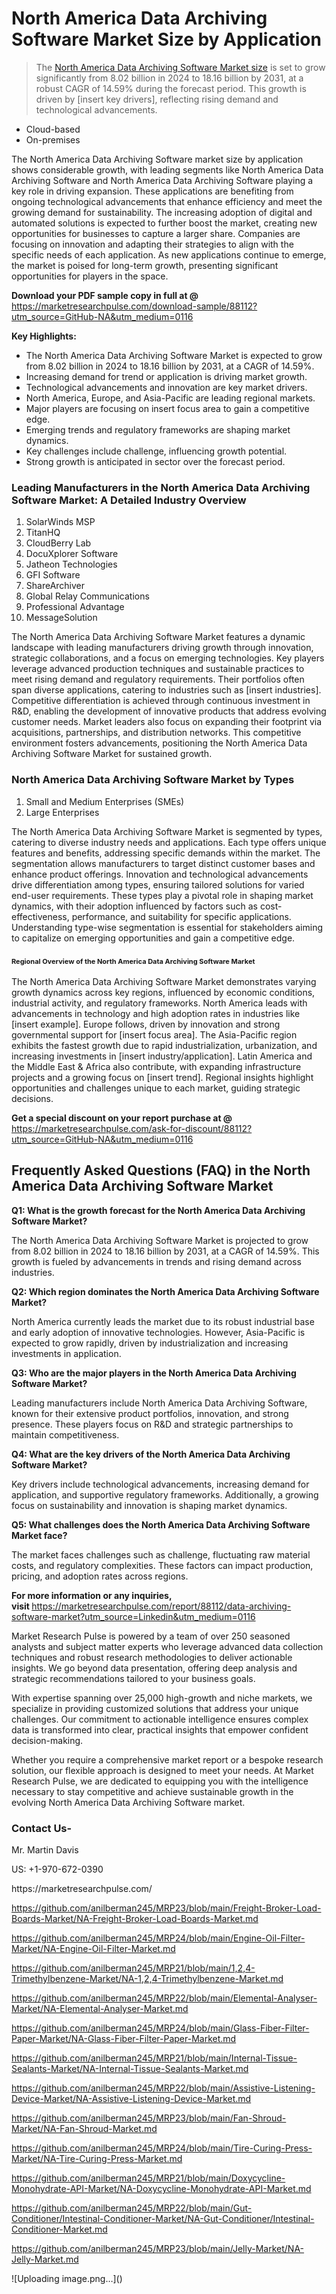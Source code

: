 <h1>North America Data Archiving Software Market&nbsp;Size by Application</h1><blockquote><p>The <a href="https://marketresearchpulse.com/download-sample/88112?utm_source=GitHub-NA&amp;utm_medium=0116">North America Data Archiving Software Market size</a> is set to grow significantly from 8.02 billion in 2024 to 18.16 billion by 2031, at a robust CAGR of 14.59% during the forecast period. This growth is driven by [insert key drivers], reflecting rising demand and technological advancements.</p></blockquote><ul><li>Cloud-based <li> On-premises</li></ul><p>The North America Data Archiving Software market size by application shows considerable growth, with leading segments like North America Data Archiving Software and North America Data Archiving Software playing a key role in driving expansion. These applications are benefiting from ongoing technological advancements that enhance efficiency and meet the growing demand for sustainability. The increasing adoption of digital and automated solutions is expected to further boost the market, creating new opportunities for businesses to capture a larger share. Companies are focusing on innovation and adapting their strategies to align with the specific needs of each application. As new applications continue to emerge, the market is poised for long-term growth, presenting significant opportunities for players in the space.</p><p><strong>Download your PDF sample copy in full at @ </strong><a href="https://marketresearchpulse.com/download-sample/88112?utm_source=GitHub-NA&amp;utm_medium=0116">https://marketresearchpulse.com/download-sample/88112?utm_source=GitHub-NA&amp;utm_medium=0116</a></p><p><strong>Key Highlights: </strong></p><ul><li>The North America Data Archiving Software Market is expected to grow from 8.02 billion in 2024 to 18.16 billion by 2031, at a CAGR of 14.59%.</li><li>Increasing demand for trend or application is driving market growth.</li><li>Technological advancements and innovation are key market drivers.</li><li>North America, Europe, and Asia-Pacific are leading regional markets.</li><li>Major players are focusing on insert focus area to gain a competitive edge.</li><li>Emerging trends and regulatory frameworks are shaping market dynamics.</li><li>Key challenges include challenge, influencing growth potential.</li><li>Strong growth is anticipated in sector over the forecast period.</li></ul><h3>Leading Manufacturers in the North America Data Archiving Software Market: A Detailed Industry Overview</h3><ol><li>SolarWinds MSP</li><li>TitanHQ</li><li>CloudBerry Lab</li><li>DocuXplorer Software</li><li>Jatheon Technologies</li><li>GFI Software</li><li>ShareArchiver</li><li>Global Relay Communications</li><li>Professional Advantage</li><li>MessageSolution</li></ol><div class="flex max-w-full flex-col flex-grow"><div class="min-h-8 text-message flex w-full flex-col items-end gap-2 whitespace-normal break-words [.text-message+&amp;]:mt-5" dir="auto" data-message-author-role="assistant" data-message-id="fd8432e4-4910-450d-b182-61b7bfb0a01f" data-message-model-slug="gpt-4o"><div class="flex w-full flex-col gap-1 empty:hidden first:pt-[3px]"><div class="markdown prose w-full break-words dark:prose-invert light"><p>The North America Data Archiving Software Market features a dynamic landscape with leading manufacturers driving growth through innovation, strategic collaborations, and a focus on emerging technologies. Key players leverage advanced production techniques and sustainable practices to meet rising demand and regulatory requirements. Their portfolios often span diverse applications, catering to industries such as [insert industries]. Competitive differentiation is achieved through continuous investment in R&amp;D, enabling the development of innovative products that address evolving customer needs. Market leaders also focus on expanding their footprint via acquisitions, partnerships, and distribution networks. This competitive environment fosters advancements, positioning the North America Data Archiving Software Market for sustained growth.</p></div></div></div></div><h3>North America Data Archiving Software Market by Types</h3><ol><li>Small and Medium Enterprises (SMEs) <li> Large Enterprises</li></ol><div class="flex max-w-full flex-col flex-grow"><div class="min-h-8 text-message flex w-full flex-col items-end gap-2 whitespace-normal break-words [.text-message+&amp;]:mt-5" dir="auto" data-message-author-role="assistant" data-message-id="084470be-0bb7-4664-bddf-5156b4f41249" data-message-model-slug="gpt-4o-mini"><div class="flex w-full flex-col gap-1 empty:hidden first:pt-[3px]"><div class="markdown prose w-full break-words dark:prose-invert light"><p>The North America Data Archiving Software Market is segmented by types, catering to diverse industry needs and applications. Each type offers unique features and benefits, addressing specific demands within the market. The segmentation allows manufacturers to target distinct customer bases and enhance product offerings. Innovation and technological advancements drive differentiation among types, ensuring tailored solutions for varied end-user requirements. These types play a pivotal role in shaping market dynamics, with their adoption influenced by factors such as cost-effectiveness, performance, and suitability for specific applications. Understanding type-wise segmentation is essential for stakeholders aiming to capitalize on emerging opportunities and gain a competitive edge.</p></div></div></div></div><h3><span style="font-size: 11px;">Regional Overview of the North America Data Archiving Software Market</span></h3><div class="flex max-w-full flex-col flex-grow"><div class="min-h-8 text-message flex w-full flex-col items-end gap-2 whitespace-normal break-words [.text-message+&amp;]:mt-5" dir="auto" data-message-author-role="assistant" data-message-id="e9038762-ce64-4e30-91c9-9bd413514231" data-message-model-slug="gpt-4o-mini"><div class="flex w-full flex-col gap-1 empty:hidden first:pt-[3px]"><div class="markdown prose w-full break-words dark:prose-invert light"><p>The North America Data Archiving Software Market demonstrates varying growth dynamics across key regions, influenced by economic conditions, industrial activity, and regulatory frameworks. North America leads with advancements in technology and high adoption rates in industries like [insert example]. Europe follows, driven by innovation and strong governmental support for [insert focus area]. The Asia-Pacific region exhibits the fastest growth due to rapid industrialization, urbanization, and increasing investments in [insert industry/application]. Latin America and the Middle East &amp; Africa also contribute, with expanding infrastructure projects and a growing focus on [insert trend]. Regional insights highlight opportunities and challenges unique to each market, guiding strategic decisions.</p></div></div></div></div><p><strong>Get a special discount on your report purchase at @ </strong><a href="https://marketresearchpulse.com/ask-for-discount/88112?utm_source=GitHub-NA&amp;utm_medium=0116">https://marketresearchpulse.com/ask-for-discount/88112?utm_source=GitHub-NA&amp;utm_medium=0116</a></p><h2>Frequently Asked Questions (FAQ) in the North America Data Archiving Software Market</h2><p><strong>Q1: What is the growth forecast for the North America Data Archiving Software Market?</strong></p><p>The North America Data Archiving Software Market is projected to grow from 8.02 billion in 2024 to 18.16 billion by 2031, at a CAGR of 14.59%. This growth is fueled by advancements in trends and rising demand across industries.</p><p><strong>Q2: Which region dominates the North America Data Archiving Software Market?</strong></p><p>North America currently leads the market due to its robust industrial base and early adoption of innovative technologies. However, Asia-Pacific is expected to grow rapidly, driven by industrialization and increasing investments in application.</p><p><strong>Q3: Who are the major players in the North America Data Archiving Software Market?</strong></p><p>Leading manufacturers include North America Data Archiving Software, known for their extensive product portfolios, innovation, and strong presence. These players focus on R&amp;D and strategic partnerships to maintain competitiveness.</p><p><strong>Q4: What are the key drivers of the North America Data Archiving Software Market?</strong></p><p>Key drivers include technological advancements, increasing demand for application, and supportive regulatory frameworks. Additionally, a growing focus on sustainability and innovation is shaping market dynamics.</p><p><strong>Q5: What challenges does the North America Data Archiving Software Market face?</strong></p><p>The market faces challenges such as challenge, fluctuating raw material costs, and regulatory complexities. These factors can impact production, pricing, and adoption rates across regions.</p><p><strong>For more information or any inquiries, visit&nbsp;</strong><a href="https://marketresearchpulse.com/report/88112/data-archiving-software-market?utm_source=Linkedin&utm_medium=0116">https://marketresearchpulse.com/report/88112/data-archiving-software-market?utm_source=Linkedin&utm_medium=0116</a></p><p>Market Research Pulse is powered by a team of over 250 seasoned analysts and subject matter experts who leverage advanced data collection techniques and robust research methodologies to deliver actionable insights. We go beyond data presentation, offering deep analysis and strategic recommendations tailored to your business goals.</p><p>With expertise spanning over 25,000 high-growth and niche markets, we specialize in providing customized solutions that address your unique challenges. Our commitment to actionable intelligence ensures complex data is transformed into clear, practical insights that empower confident decision-making.</p><p>Whether you require a comprehensive market report or a bespoke research solution, our flexible approach is designed to meet your needs. At Market Research Pulse, we are dedicated to equipping you with the intelligence necessary to stay competitive and achieve sustainable growth in the evolving North America Data Archiving Software market.</p><h3><strong>Contact Us-</strong></h3><p>Mr. Martin Davis</p><p>US: +1-970-672-0390</p><p>https://marketresearchpulse.com/</p><p><a href="https://github.com/anilberman245/MRP23/blob/main/Freight-Broker-Load-Boards-Market/NA-Freight-Broker-Load-Boards-Market.md">https://github.com/anilberman245/MRP23/blob/main/Freight-Broker-Load-Boards-Market/NA-Freight-Broker-Load-Boards-Market.md</a></p><p><a href="https://github.com/anilberman245/MRP24/blob/main/Engine-Oil-Filter-Market/NA-Engine-Oil-Filter-Market.md">https://github.com/anilberman245/MRP24/blob/main/Engine-Oil-Filter-Market/NA-Engine-Oil-Filter-Market.md</a></p><p><a href="https://github.com/anilberman245/MRP21/blob/main/1,2,4-Trimethylbenzene-Market/NA-1,2,4-Trimethylbenzene-Market.md">https://github.com/anilberman245/MRP21/blob/main/1,2,4-Trimethylbenzene-Market/NA-1,2,4-Trimethylbenzene-Market.md</a></p><p><a href="https://github.com/anilberman245/MRP22/blob/main/Elemental-Analyser-Market/NA-Elemental-Analyser-Market.md">https://github.com/anilberman245/MRP22/blob/main/Elemental-Analyser-Market/NA-Elemental-Analyser-Market.md</a></p><p><a href="https://github.com/anilberman245/MRP24/blob/main/Glass-Fiber-Filter-Paper-Market/NA-Glass-Fiber-Filter-Paper-Market.md">https://github.com/anilberman245/MRP24/blob/main/Glass-Fiber-Filter-Paper-Market/NA-Glass-Fiber-Filter-Paper-Market.md</a></p><p><a href="https://github.com/anilberman245/MRP21/blob/main/Internal-Tissue-Sealants-Market/NA-Internal-Tissue-Sealants-Market.md">https://github.com/anilberman245/MRP21/blob/main/Internal-Tissue-Sealants-Market/NA-Internal-Tissue-Sealants-Market.md</a></p><p><a href="https://github.com/anilberman245/MRP22/blob/main/Assistive-Listening-Device-Market/NA-Assistive-Listening-Device-Market.md">https://github.com/anilberman245/MRP22/blob/main/Assistive-Listening-Device-Market/NA-Assistive-Listening-Device-Market.md</a></p><p><a href="https://github.com/anilberman245/MRP23/blob/main/Fan-Shroud-Market/NA-Fan-Shroud-Market.md">https://github.com/anilberman245/MRP23/blob/main/Fan-Shroud-Market/NA-Fan-Shroud-Market.md</a></p><p><a href="https://github.com/anilberman245/MRP24/blob/main/Tire-Curing-Press-Market/NA-Tire-Curing-Press-Market.md">https://github.com/anilberman245/MRP24/blob/main/Tire-Curing-Press-Market/NA-Tire-Curing-Press-Market.md</a></p><p><a href="https://github.com/anilberman245/MRP21/blob/main/Doxycycline-Monohydrate-API-Market/NA-Doxycycline-Monohydrate-API-Market.md">https://github.com/anilberman245/MRP21/blob/main/Doxycycline-Monohydrate-API-Market/NA-Doxycycline-Monohydrate-API-Market.md</a></p><p><a href="https://github.com/anilberman245/MRP22/blob/main/Gut-Conditioner/Intestinal-Conditioner-Market/NA-Gut-Conditioner/Intestinal-Conditioner-Market.md">https://github.com/anilberman245/MRP22/blob/main/Gut-Conditioner/Intestinal-Conditioner-Market/NA-Gut-Conditioner/Intestinal-Conditioner-Market.md</a></p><p><a href="https://github.com/anilberman245/MRP23/blob/main/Jelly-Market/NA-Jelly-Market.md">https://github.com/anilberman245/MRP23/blob/main/Jelly-Market/NA-Jelly-Market.md</a></p>
![Uploading image.png…]()
